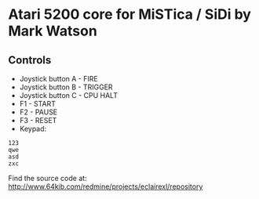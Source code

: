 # Atari 5200 core for MiSTica / SiDi by Mark Watson

## Controls

- Joystick button A - FIRE
- Joystick button B - TRIGGER
- Joystick button C - CPU HALT
- F1 - START
- F2 - PAUSE
- F3 - RESET
- Keypad:
```
123
qwe
asd
zxc
```

Find the source code at:
http://www.64kib.com/redmine/projects/eclairexl/repository
